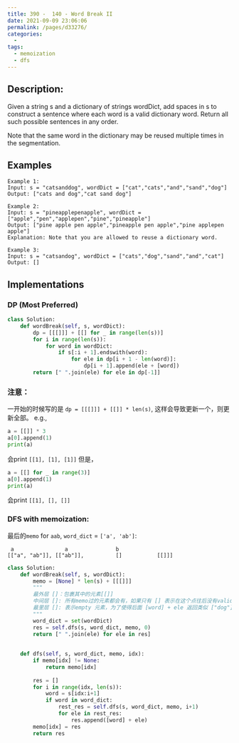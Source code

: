 ```yaml
---
title: 390 -  140 - Word Break II
date: 2021-09-09 23:06:06
permalink: /pages/d33276/
categories:
  - 
tags:
  - memoization
  - dfs
---
```

## Description:
Given a string s and a dictionary of strings wordDict, add spaces in s to construct a sentence where each word is a valid dictionary word. Return all such possible sentences in any order.

Note that the same word in the dictionary may be reused multiple times in the segmentation.

## Examples
```
Example 1:
Input: s = "catsanddog", wordDict = ["cat","cats","and","sand","dog"]
Output: ["cats and dog","cat sand dog"]

Example 2:
Input: s = "pineapplepenapple", wordDict = ["apple","pen","applepen","pine","pineapple"]
Output: ["pine apple pen apple","pineapple pen apple","pine applepen apple"]
Explanation: Note that you are allowed to reuse a dictionary word.

Example 3:
Input: s = "catsandog", wordDict = ["cats","dog","sand","and","cat"]
Output: []
```
## Implementations

### DP (Most Preferred)
```python
class Solution:
    def wordBreak(self, s, wordDict):
        dp = [[[]]] + [[] for _ in range(len(s))]
        for i in range(len(s)):
            for word in wordDict:
                if s[:i + 1].endswith(word):
                    for ele in dp[i + 1 - len(word)]:
                        dp[i + 1].append(ele + [word])
        return [" ".join(ele) for ele in dp[-1]]
```

### 注意：
一开始的时候写的是 `dp = [[[]]] + [[]] * len(s)`, 这样会导致更新一个，则更新全部。
e.g.,
```python
a = [[]] * 3
a[0].append(1)
print(a)
```
会print ```[[1], [1], [1]]```
但是，
```python
a = [[] for _ in range(3)]
a[0].append(1)
print(a)
```
会print ```[[1], [], []]```

### DFS with memoization:
最后的`memo` for `aab`, `word_dict` = `['a', 'ab']`:
```
 a                a               b
[["a", "ab"]], [["ab"]],          []           [[]]]
```
```python
class Solution:
    def wordBreak(self, s, wordDict):
        memo = [None] * len(s) + [[[]]]
        """
        最外层 []：包裹其中的元素[[]]
        中间层 []: 所有memo过的元素都会有，如果只有 [] 表示在这个点往后没有valid word break。
        最里层 []: 表示empty 元素，为了使得后面 [word] + ele 返回类似 ["dog"]
        """
        word_dict = set(wordDict)
        res = self.dfs(s, word_dict, memo, 0)
        return [" ".join(ele) for ele in res]
        
        
    def dfs(self, s, word_dict, memo, idx):
        if memo[idx] != None:
            return memo[idx]
            
        res = []
        for i in range(idx, len(s)):
            word = s[idx:i+1]
            if word in word_dict:
                rest_res = self.dfs(s, word_dict, memo, i+1)
                for ele in rest_res:
                    res.append([word] + ele)
        memo[idx] = res
        return res
```